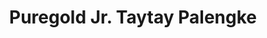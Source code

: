 ---
title: "Puregold Jr. Taytay Palengke"
url: /taytay/puregold-jr-taytay-palengke/
shop: supermarket
---